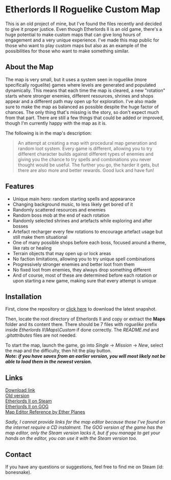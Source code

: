 # Etherlords II Roguelike Custom Map
This is an old project of mine, but I've found the files recently and decided to give it proper justice. Even though Etherlords II is an old game, there's a huge potential to make custom maps that can give long hours of engagement and a very unique experience. I've made this map public for those who want to play custom maps but also as an example of the possibilities for those who want to make something similar.

## About the Map
The map is very small, but it uses a system seen in roguelike (more specifically roguelite) games where levels are generated and populated dynamically. This means that each time the map is cleared, a new "rotation" starts where stronger enemies, different resources, shrines and shops appear and a different path may open up for exploration. I've also made sure to make the map as balanced as possible despite the huge factor of chances. The only thing that's missing is the story, so don't expect much from that part. There are still a few things that could be added or improved, though I'm currently happy with the map as it is.

The following is in the map's description:
> An attempt at creating a map with procedural map generation and random loot system. Every game is different, allowing you to try different character builds against different types of enemies and giving you the chance to try spells and combinations you never thought would be useful. The further you go, the harder it gets, but there are also more and better rewards. Good luck and have fun!

## Features
- Unique main hero: random starting spells and appearance
- Changing background music, to less likely get bored of it
- Randomly scattered resources and enemies
- Random boss mob at the end of each rotation
- Randomly selected shrines and artefacts while exploring and after bosses
- Artefact recharger every few rotations to encourage artefact usage but still make them situational
- One of many possible shops before each boss, focused around a theme, like rats or healing
- Terrain objects that may open up or lock areas
- No faction limitations, allowing you to try unique spell combinations
- Progressively stronger enemies and better loot from them
- No fixed loot from enemies, they always drop something different
- And of course, most of these are determined before each rotation or upon starting a new game, making sure that every attempt is unique

## Installation
First, clone the repository or [click here](https://github.com/Bonesnake/etherlordsII-roguelike-map/archive/master.zip) to download the latest snapshot.

Then, locate the root directory of Etherlords II and copy or extract the **Maps** folder and its content there. There should be 7 files with *roguelike* prefix inside *Etherlords II\Maps\Custom* if done correctly. The *README.md* and *.gitattributes* files are not needed.

To start the map, launch the game, go into *Single* -> *Mission* -> *New*, select the map and the difficulty, then hit the play button.\
***Note: if you have saves from an earlier version, you will most likely not be able to load them in the newest version.***

## Links
[Download link](https://github.com/Bonesnake/etherlordsII-roguelike-map/archive/master.zip)\
[Old version](https://www.dropbox.com/s/mc0thl0iaxn1lei/Roguelike_E2.zip?dl=0)\
[Etherlords II on Steam](https://store.steampowered.com/app/270790/Etherlords_II/)\
[Etherlords II on GOG](https://www.gog.com/game/etherlords_2)\
[Map Editor Reference by Ether Planes](http://etherplanes.net/index.php?&lang=en&section=MapEditing&page=Reference)

*Sadly, I cannot provide links for the map editor because those I've found on the internet require a CD instalment. The GOG version of the game has the map editor, only the Steam version lacks it, but if you manage to get your hands on the editor, you can use it with the Steam version too.*

## Contact
If you have any questions or suggestions, feel free to find me on Steam (id: bonesnake).
